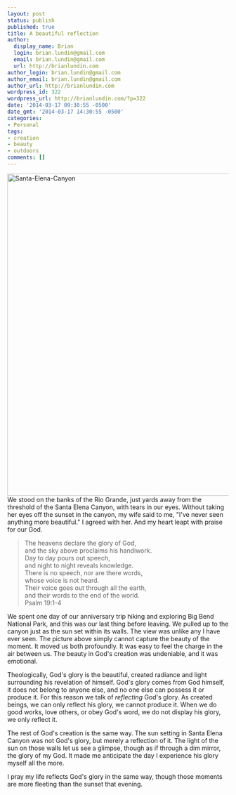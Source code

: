 ```yaml
---
layout: post
status: publish
published: true
title: A beautiful reflection
author:
  display_name: Brian
  login: brian.lundin@gmail.com
  email: brian.lundin@gmail.com
  url: http://brianlundin.com
author_login: brian.lundin@gmail.com
author_email: brian.lundin@gmail.com
author_url: http://brianlundin.com
wordpress_id: 322
wordpress_url: http://brianlundin.com/?p=322
date: '2014-03-17 09:30:55 -0500'
date_gmt: '2014-03-17 14:30:55 -0500'
categories:
- Personal
tags:
- creation
- beauty
- outdoors
comments: []
---
```

<p><img src="http://brianlundin.com/wp-content/uploads/2014/03/Santa-Elena-Canyon.jpg" alt="Santa-Elena-Canyon" width="979" height="734" class="aligncenter size-full wp-image-323" />We stood on the banks of the Rio Grande, just yards away from the threshold of the Santa Elena Canyon, with tears in our eyes. Without taking her eyes off the sunset in the canyon, my wife said to me, "I've never seen anything more beautiful." I agreed with her. And my heart leapt with praise for our God.</p>
<blockquote><p>
  The heavens declare the glory of God,<br />
          and the sky above proclaims his handiwork.<br />
          Day to day pours out speech,<br />
          and night to night reveals knowledge.<br />
          There is no speech, nor are there words,<br />
          whose voice is not heard.<br />
          Their voice goes out through all the earth,<br />
          and their words to the end of the world.<br />
          Psalm 19:1-4
</p></blockquote>
<p>We spent one day of our anniversary trip hiking and exploring Big Bend National Park, and this was our last thing before leaving. We pulled up to the canyon just as the sun set within its walls. The view was unlike any I have ever seen. The picture above simply cannot capture the beauty of the moment. It moved us both profoundly. It was easy to feel the charge in the air between us. The beauty in God's creation was undeniable, and it was emotional.</p>
<p>Theologically, God's glory is the beautiful, created radiance and light surrounding his revelation of himself. God's glory comes from God himself, it does not belong to anyone else, and no one else can possess it or produce it. For this reason we talk of <em>reflecting</em> God's glory. As created beings, we can only reflect his glory, we cannot produce it. When we do good works, love others, or obey God's word, we do not display his glory, we only reflect it.</p>
<p>The rest of God's creation is the same way. The sun setting in Santa Elena Canyon was not God's glory, but merely a reflection of it. The light of the sun on those walls let us see a glimpse, though as if through a dim mirror, the glory of my God. It made me anticipate the day I experience his glory myself all the more.</p>
<p>I pray my life reflects God's glory in the same way, though those moments are more fleeting than the sunset that evening.</p>
